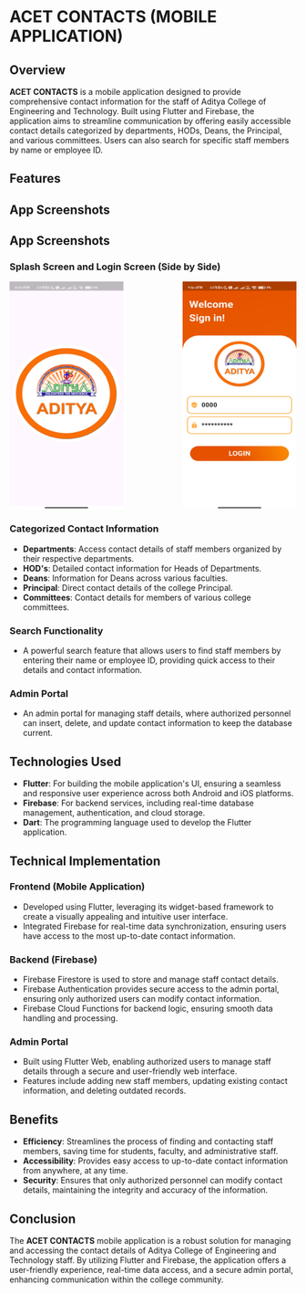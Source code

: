 # ACET CONTACTS (MOBILE APPLICATION)

## Overview
**ACET CONTACTS** is a mobile application designed to provide comprehensive contact information for the staff of Aditya College of Engineering and Technology. Built using Flutter and Firebase, the application aims to streamline communication by offering easily accessible contact details categorized by departments, HODs, Deans, the Principal, and various committees. Users can also search for specific staff members by name or employee ID.

## Features
## App Screenshots
## App Screenshots

### Splash Screen and Login Screen (Side by Side)
<div style="display: flex; justify-content: space-between;">
    <img src="asserts/APP_IMAGES/SplashScreen.jpg" alt="Splash Screen" width="200" height="400"/>
    <img src="asserts/APP_IMAGES/LoginScreen.jpg" alt="Login Screen" width="200" height="400"/>
</div>


### Categorized Contact Information
- **Departments**: Access contact details of staff members organized by their respective departments.
- **HOD's**: Detailed contact information for Heads of Departments.
- **Deans**: Information for Deans across various faculties.
- **Principal**: Direct contact details of the college Principal.
- **Committees**: Contact details for members of various college committees.

### Search Functionality
- A powerful search feature that allows users to find staff members by entering their name or employee ID, providing quick access to their details and contact information.

### Admin Portal
- An admin portal for managing staff details, where authorized personnel can insert, delete, and update contact information to keep the database current.

## Technologies Used
- **Flutter**: For building the mobile application's UI, ensuring a seamless and responsive user experience across both Android and iOS platforms.
- **Firebase**: For backend services, including real-time database management, authentication, and cloud storage.
- **Dart**: The programming language used to develop the Flutter application.

## Technical Implementation

### Frontend (Mobile Application)
- Developed using Flutter, leveraging its widget-based framework to create a visually appealing and intuitive user interface.
- Integrated Firebase for real-time data synchronization, ensuring users have access to the most up-to-date contact information.

### Backend (Firebase)
- Firebase Firestore is used to store and manage staff contact details.
- Firebase Authentication provides secure access to the admin portal, ensuring only authorized users can modify contact information.
- Firebase Cloud Functions for backend logic, ensuring smooth data handling and processing.

### Admin Portal
- Built using Flutter Web, enabling authorized users to manage staff details through a secure and user-friendly web interface.
- Features include adding new staff members, updating existing contact information, and deleting outdated records.

## Benefits
- **Efficiency**: Streamlines the process of finding and contacting staff members, saving time for students, faculty, and administrative staff.
- **Accessibility**: Provides easy access to up-to-date contact information from anywhere, at any time.
- **Security**: Ensures that only authorized personnel can modify contact details, maintaining the integrity and accuracy of the information.

## Conclusion
The **ACET CONTACTS** mobile application is a robust solution for managing and accessing the contact details of Aditya College of Engineering and Technology staff. By utilizing Flutter and Firebase, the application offers a user-friendly experience, real-time data access, and a secure admin portal, enhancing communication within the college community.
